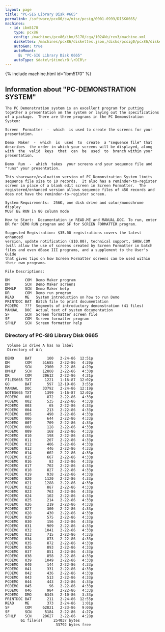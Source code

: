 ```yaml
---
layout: page
title: "PC-SIG Library Disk #665"
permalink: /software/pcx86/sw/misc/pcsig/0001-0999/DISK0665/
machines:
  - id: ibm5170
    type: pcx86
    config: /machines/pcx86/ibm/5170/cga/1024kb/rev3/machine.xml
    diskettes: /machines/pcx86/diskettes.json,/disks/pcsig0/pcx86/diskettes.json
    autoGen: true
    autoMount:
      B: "PC-SIG Library Disk 0665"
    autoType: $date\r$time\rB:\rDIR\r
---
```


{% include machine.html id="ibm5170" %}

## Information about "PC-DEMONSTRATION SYSTEM"

    The PC Demonstration system is an excellent program for putting
    together a presentation on the system or laying out the specifications
    of a package.  There are three programs in the PC Demonstration System:
    
    Screen  Formatter  -  which  is used to create the screens for your
    presentation.
    
    Demo  Maker  -  which  is  used  to  create  a "sequence file" that
    describes  the order in which your screens will be displayed, along
    with  the  valid  keys  that  can  be  used  to  branch within your
    presentation.
    
    Demo  Run  -  which  takes  your screens and your sequence file and
    "runs" your presentation.
    
    This shareware/evaluation version of PC Demonstration System limits
    sequence file size to 10 records.  It also has a reminder-to-register
    screen in place of a blank edit screen in Screen Formatter.  The
    registered/enhanced version allows sequence files of 450 records and
    does not have the reminder-to-register screen.
    
    System Requirements:  256K, one disk drive and color/monochrome display
    MUST BE RUN in 80 column mode
    
    How to Start:  Documentation in READ.ME and MANUAL.DOC. To run, enter
    DR for DEMO RUN program and SF for SCREEN FORMATTER program.
    
    Suggested Registration: $35.00 registrations covers the latest enhanced
    version, update notification ($10.00), technical support, SHOW.COM
    (will allow the use of screens created by Screen Formatter in batch
    files and even dBase III programs, and a supplement to the User's Guide
    that gives tips on how Screen Formatter screens can be used within
    their own programs.
    
    File Descriptions:
    
    DM       COM  Demo Maker program
    DM       SCN  Demo Maker screens
    DMHLP    SCN  Demo Maker help
    DR       COM  Demo run program
    READ     ME   System introduction on how to run Demo
    PRINTDOC BAT  Batch file to print documentation
    PCDEMO   ???  Segments of introductory demonstration (41 files)
    MANUAL   DOC  Actual text of system documentation
    SF       SCN  Screen formatter screen file
    SF       COM  Screen formatter program
    SFHLP    SCN  Screen formatter help

### Directory of PC-SIG Library Disk 0665

     Volume in drive A has no label
     Directory of A:\

    DEMO     BAT       100   2-24-86  12:51p
    DM       COM     51685   2-22-86   4:20p
    DM       SCN      2300   2-22-86   4:29p
    DMHLP    SCN     12808   2-22-86   4:30p
    DR       COM     20612   2-22-86   4:21p
    FILES665 TXT      1221   1-16-87  12:02p
    GO       BAT       597  12-19-86   3:55p
    MANUAL   DOC     33792   2-24-86  12:19p
    NOTES665 TXT      1399   1-16-87  12:02p
    PCDEMO   001       872   2-22-86   4:33p
    PCDEMO   002       535   2-22-86   4:33p
    PCDEMO   003        65   2-22-86   4:33p
    PCDEMO   004       213   2-22-86   4:33p
    PCDEMO   005       490   2-22-86   4:33p
    PCDEMO   006       644   2-22-86   4:33p
    PCDEMO   007       709   2-22-86   4:33p
    PCDEMO   008       128   2-22-86   4:33p
    PCDEMO   009       168   2-22-86   4:33p
    PCDEMO   010       198   2-22-86   4:33p
    PCDEMO   011       207   2-22-86   4:33p
    PCDEMO   012       406   2-22-86   4:33p
    PCDEMO   013       446   2-22-86   4:33p
    PCDEMO   014       602   2-22-86   4:33p
    PCDEMO   015       667   2-22-86   4:33p
    PCDEMO   016        83   2-22-86   4:33p
    PCDEMO   017       702   2-22-86   4:33p
    PCDEMO   018       827   2-22-86   4:33p
    PCDEMO   019       938   2-22-86   4:33p
    PCDEMO   020      1120   2-22-86   4:33p
    PCDEMO   021      1288   2-22-86   4:33p
    PCDEMO   022       887   2-22-86   4:33p
    PCDEMO   023       763   2-22-86   4:33p
    PCDEMO   024       102   2-22-86   4:33p
    PCDEMO   025       214   2-22-86   4:33p
    PCDEMO   026       219   2-22-86   4:33p
    PCDEMO   027       300   2-22-86   4:33p
    PCDEMO   028       430   2-22-86   4:33p
    PCDEMO   029       575   2-22-86   4:33p
    PCDEMO   030       156   2-22-86   4:33p
    PCDEMO   031       909   2-22-86   4:33p
    PCDEMO   032      1041   2-22-86   4:33p
    PCDEMO   033       715   2-22-86   4:33p
    PCDEMO   034       873   2-22-86   4:33p
    PCDEMO   035       872   2-22-86   4:33p
    PCDEMO   036       893   2-22-86   4:33p
    PCDEMO   037       851   2-22-86   4:33p
    PCDEMO   038       858   2-22-86   4:33p
    PCDEMO   039      1049   2-22-86   4:33p
    PCDEMO   040       144   2-22-86   4:33p
    PCDEMO   041       331   2-22-86   4:33p
    PCDEMO   042       436   2-22-86   4:33p
    PCDEMO   043       513   2-22-86   4:33p
    PCDEMO   044       443   2-22-86   4:33p
    PCDEMO   045        96   2-22-86   4:33p
    PCDEMO   046       984   2-22-86   4:33p
    PCDEMO   DMO      6345   2-10-86   3:33p
    PRINTDOC BAT       211   2-24-86  12:55p
    READ     ME        373   2-24-86   1:01p
    SF       COM     62821   2-23-86   9:00p
    SF       SCN      5184   2-22-86   4:27p
    SFHLP    SCN     28627   2-22-86   4:28p
           61 file(s)     254037 bytes
                           33792 bytes free
